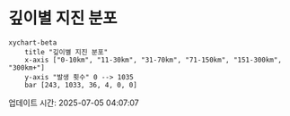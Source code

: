 # 깊이별 지진 분포

```mermaid
xychart-beta
    title "깊이별 지진 분포"
    x-axis ["0-10km", "11-30km", "31-70km", "71-150km", "151-300km", "300km+"]
    y-axis "발생 횟수" 0 --> 1035
    bar [243, 1033, 36, 4, 0, 0]
```

업데이트 시간: 2025-07-05 04:07:07
